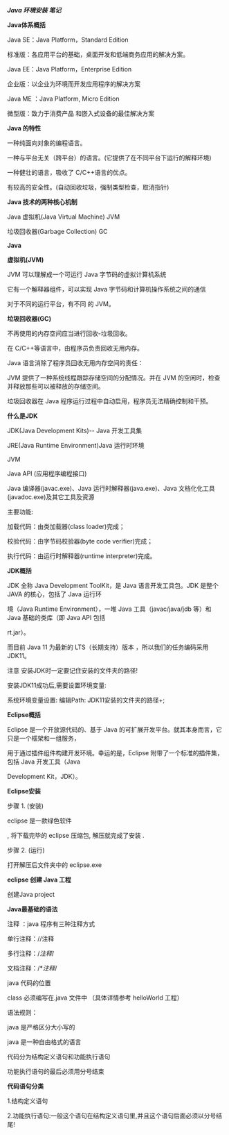 ***Java 环境安装 笔记***

**Java体系概括**

Java SE：Java Platform，Standard Edition

标准版：各应用平台的基础，桌面开发和低端商务应用的解决方案。

Java EE：Java Platform，Enterprise Edition 

企业版：以企业为环境而开发应用程序的解决方案 

Java ME ：Java Platform, Micro Edition 

微型版：致力于消费产品 和嵌入式设备的最佳解决方案

**Java 的特性** 

一种纯面向对象的编程语言。 

一种与平台无关（跨平台）的语言。(它提供了在不同平台下运行的解释环境) 

一种健壮的语言，吸收了 C/C++语言的优点。 

有较高的安全性。(自动回收垃圾，强制类型检查，取消指针)

**Java 技术的两种核心机制** 

Java 虚拟机(Java Virtual Machine) JVM 

垃圾回收器(Garbage Collection) GC

**Java** 

**虚拟机(JVM)**

JVM 可以理解成一个可运行 Java 字节码的虚拟计算机系统 

它有一个解释器组件，可以实现 Java 字节码和计算机操作系统之间的通信 

对于不同的运行平台，有不同 的 JVM。

**垃圾回收器(GC)** 

不再使用的内存空间应当进行回收-垃圾回收。 

在 C/C++等语言中，由程序员负责回收无用内存。 

Java 语言消除了程序员回收无用内存空间的责任： 

JVM 提供了一种系统线程跟踪存储空间的分配情况。并在 JVM 的空闲时，检查并释放那些可以被释放的存储空间。 

垃圾回收器在 Java 程序运行过程中自动启用，程序员无法精确控制和干预。

**什么是JDK**

JDK(Java Development Kits)-- Java 开发工具集 

JRE(Java Runtime Environment)Java 运行时环境 

JVM 

Java API (应用程序编程接口) 

 Java 编译器(javac.exe)、Java 运行时解释器(java.exe)、Java 文档化化工具(javadoc.exe)及其它工具及资源

主要功能:

加载代码：由类加载器(class loader)完成； 

校验代码：由字节码校验器(byte code verifier)完成； 

执行代码：由运行时解释器(runtime interpreter)完成。

**JDK概括**

JDK 全称 Java Development ToolKit，是 Java 语言开发工具包。JDK 是整个 JAVA 的核心，包括了 Java 运行环 

境（Java Runtime Environment），一堆 Java 工具（javac/java/jdb 等）和 Java 基础的类库（即 Java API 包括 

rt.jar）。

而目前 Java 11 为最新的 LTS（长期支持）版本 ，所以我们的任务编码采用 JDK11。

注意 安装JDK时一定要记住安装的文件夹的路径!

安装JDK11成功后,需要设置环境变量:

系统环境变量设置:  编辑Path: JDK11安装的文件夹的路径+;

**Eclipse概括**

Eclipse 是一个开放源代码的、基于 Java 的可扩展开发平台。就其本身而言，它只是一个框架和一组服务， 

用于通过插件组件构建开发环境。幸运的是，Eclipse 附带了一个标准的插件集，包括 Java 开发工具（Java 

Development Kit，JDK）。

**Eclipse安装**

步骤 1. (安装) 

eclipse 是一款绿色软件 

, 将下载完毕的 eclipse 压缩包, 解压就完成了安装 . 

步骤 2. (运行) 

打开解压后文件夹中的 eclipse.exe

**eclipse 创建 Java 工程**

创建Java project

**Java最基础的语法**

注释 ：java 程序有三种注释方式 

单行注释：//注释 

多行注释：/*注释*/ 

文档注释：/**注释*/ 

java 代码的位置 

class 必须编写在.java 文件中 （具体详情参考 helloWorld 工程） 

语法规则： 

java 是严格区分大小写的 

java 是一种自由格式的语言 

代码分为结构定义语句和功能执行语句 

功能执行语句的最后必须用分号结束



**代码语句分类**

1.结构定义语句

2.功能执行语句:一般这个语句在结构定义语句里,并且这个语句后面必须以分号结尾!